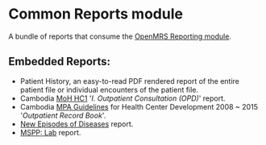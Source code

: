# Common Reports module
A bundle of reports that consume the [OpenMRS Reporting module](https://github.com/openmrs/openmrs-module-reporting).

## Embedded Reports:
* Patient History, an easy-to-read PDF rendered report of the entire patient file or individual encounters of the patient file.
* Cambodia [MoH HC1](https://docs.google.com/spreadsheets/d/1AD59mP88wzTeV9pe3YyrBri4X7AFNnnqik4l1pTSaUs/edit?usp=sharing) '_I. Outpatient Consultation (OPD)_' report.
* Cambodia [MPA Guidelines](https://drive.google.com/file/d/0B5RYtMgBysYHOTk1cFpBNVpDdEE/view?usp=sharing) for Health Center Development 2008 ~ 2015 '_Outpatient Record Book_'.
* [New Episodes of Diseases](readme/newEpisodesOfDiseases.md) report.
* [MSPP: Lab](readme/lab.md) report.
